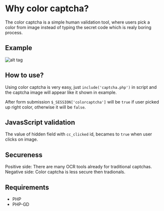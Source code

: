 Why color captcha?
=============
The color captcha is a simple human validation tool, where users pick a color from image instead of typing the secret code which is realy boring process.

Example
--------------
![alt tag](https://raw.github.com/vaheshadunts/color_captcha/master/example.jpg)

How to use?
--------------
Using color captcha is very easy, just ```include('captcha.php')``` in script and the captcha image will appear like it shown in example.

After form submission ```$_SESSION['colorcaptcha']``` will be ```true``` if user picked up right color, otherwise it will be ```false```.

JavasScript validation
--------------
The value of hidden field with ```cc_clicked``` id, becames to ```true``` when user clicks on image.

Secureness
--------------
Positive side: There are many OCR tools already for traditional captchas.
Negative side: Color captcha is less secure then tradionals.

Requirements
--------------
 - PHP
 - PHP-GD
